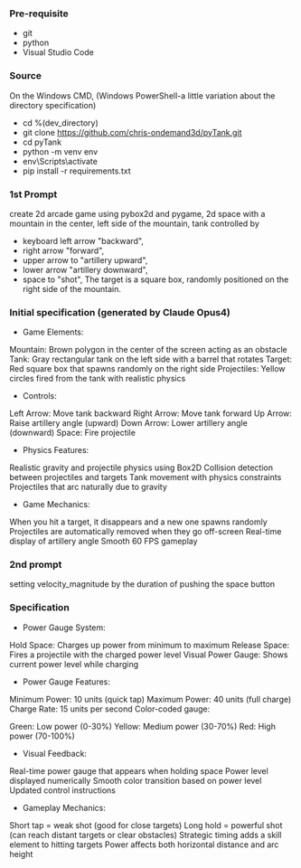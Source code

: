 ### Pre-requisite 
- git
- python 
- Visual Studio Code

### Source 
On the Windows CMD, (Windows PowerShell-a little variation about the directory specification)
- cd %(dev_directory)   
- git clone https://github.com/chris-ondemand3d/pyTank.git
- cd pyTank
- python -m venv env
- env\Scripts\activate
- pip install -r requirements.txt

### 1st Prompt
create 2d arcade game using pybox2d and pygame, 
2d space with a mountain in the center, 
left side of the mountain, tank controlled by 
- keyboard left arrow "backward",
- right arrow "forward",
- upper arrow to "artillery upward",
- lower arrow "artillery downward",
- space to "shot",
The target is a square box, randomly positioned on the right side of the mountain.

### Initial specification (generated by Claude Opus4)
- Game Elements:

Mountain: Brown polygon in the center of the screen acting as an obstacle
Tank: Gray rectangular tank on the left side with a barrel that rotates
Target: Red square box that spawns randomly on the right side
Projectiles: Yellow circles fired from the tank with realistic physics

- Controls:

Left Arrow: Move tank backward
Right Arrow: Move tank forward
Up Arrow: Raise artillery angle (upward)
Down Arrow: Lower artillery angle (downward)
Space: Fire projectile

- Physics Features:

Realistic gravity and projectile physics using Box2D
Collision detection between projectiles and targets
Tank movement with physics constraints
Projectiles that arc naturally due to gravity

- Game Mechanics:

When you hit a target, it disappears and a new one spawns randomly
Projectiles are automatically removed when they go off-screen
Real-time display of artillery angle
Smooth 60 FPS gameplay

### 2nd prompt
setting velocity_magnitude by the duration of pushing the space button

### Specification 
- Power Gauge System:

Hold Space: Charges up power from minimum to maximum
Release Space: Fires a projectile with the charged power level
Visual Power Gauge: Shows current power level while charging

- Power Gauge Features:

Minimum Power: 10 units (quick tap)
Maximum Power: 40 units (full charge)
Charge Rate: 15 units per second
Color-coded gauge:

Green: Low power (0-30%)
Yellow: Medium power (30-70%)
Red: High power (70-100%)

- Visual Feedback:

Real-time power gauge that appears when holding space
Power level displayed numerically
Smooth color transition based on power level
Updated control instructions

- Gameplay Mechanics:

Short tap = weak shot (good for close targets)
Long hold = powerful shot (can reach distant targets or clear obstacles)
Strategic timing adds a skill element to hitting targets
Power affects both horizontal distance and arc height

